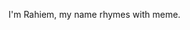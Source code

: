 I'm Rahiem, my name rhymes with meme.

<!---
Rahiem8855/Rahiem8855 is a ✨ special ✨ repository because its `README.md` (this file) appears on your GitHub profile.
You can click the Preview link to take a look at your changes.
--->
